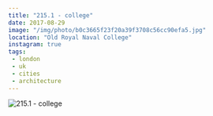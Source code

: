 ```yaml
---
title: "215.1 - college"
date: 2017-08-29
image: "/img/photo/b0c3665f23f20a39f3708c56cc90efa5.jpg"
location: "Old Royal Naval College"
instagram: true
tags:
 - london
 - uk
 - cities
 - architecture
---
```


![215.1 - college](/img/photo/b0c3665f23f20a39f3708c56cc90efa5.jpg)

